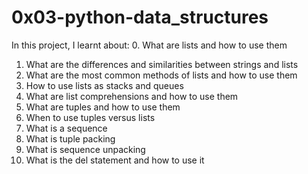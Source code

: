 # 0x03-python-data_structures

In this project, I learnt about:
0. What are lists and how to use them
1. What are the differences and similarities between strings and lists
2. What are the most common methods of lists and how to use them
3. How to use lists as stacks and queues
4. What are list comprehensions and how to use them
5. What are tuples and how to use them
6. When to use tuples versus lists
7. What is a sequence
8. What is tuple packing
9. What is sequence unpacking
10. What is the del statement and how to use it
